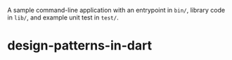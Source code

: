 A sample command-line application with an entrypoint in `bin/`, library code
in `lib/`, and example unit test in `test/`.
# design-patterns-in-dart

